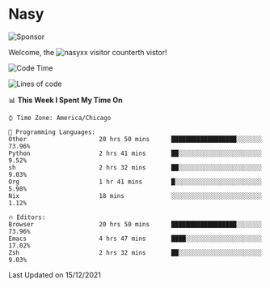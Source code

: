 # Nasy

<!--
<p align="center">
<img height="200" src="https://github-readme-stats.vercel.app/api?username=nasyxx&count_private=true&show_icons=true&theme=dracula&include_all_commits=true"/>
<img height="200" src="https://github-readme-stats.vercel.app/api/top-langs/?username=nasyxx&theme=dracula&hide=html,jupyter+notebook&count_private=true&show_icons=true"/>
</p>

  
----------------
-->

![Sponsor](https://img.shields.io/static/v1.svg?label=Sponsor&message=%E2%9D%A4&logo=GitHub&style=flat&color=pink)
 
Welcome, the ![nasyxx visitor counter](https://count.getloli.com/get/@nasyxx?theme=rule34)th vistor!
 
<!--START_SECTION:waka-->
![Code Time](http://img.shields.io/badge/Code%20Time-1%2C565%20hrs%2032%20mins-blue)

![Lines of code](https://img.shields.io/badge/From%20Hello%20World%20I%27ve%20Written-5%20Million%20lines%20of%20code-blue)

📊 **This Week I Spent My Time On** 

```text
⌚︎ Time Zone: America/Chicago

💬 Programming Languages: 
Other                    20 hrs 50 mins      ██████████████████░░░░░░░   73.96% 
Python                   2 hrs 41 mins       ██░░░░░░░░░░░░░░░░░░░░░░░   9.52% 
sh                       2 hrs 32 mins       ██░░░░░░░░░░░░░░░░░░░░░░░   9.03% 
Org                      1 hr 41 mins        █░░░░░░░░░░░░░░░░░░░░░░░░   5.98% 
Nix                      18 mins             ░░░░░░░░░░░░░░░░░░░░░░░░░   1.12%

🔥 Editors: 
Browser                  20 hrs 50 mins      ██████████████████░░░░░░░   73.96% 
Emacs                    4 hrs 47 mins       ████░░░░░░░░░░░░░░░░░░░░░   17.02% 
Zsh                      2 hrs 32 mins       ██░░░░░░░░░░░░░░░░░░░░░░░   9.03%

```


 Last Updated on 15/12/2021
<!--END_SECTION:waka-->

<!-- ![visitors](https://visitor-badge.laobi.icu/badge?page_id=nasyxx.nasyxx) -->
